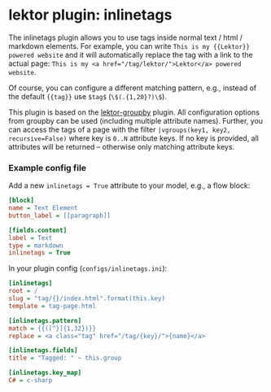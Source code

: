 # lektor plugin: inlinetags

The inlinetags plugin allows you to use tags inside normal text / html / markdown elements.
For example, you can write `This is my {{Lektor}} powered website` and it will automatically replace the tag with a link to the actual page: `This is my <a href="/tag/lektor/">Lektor</a> powered website`.

Of course, you can configure a different matching pattern, e.g., instead of the default `{{tag}}` use `$tag$` (`\$(.{1,20}?)\$`).

This plugin is based on the [lektor-groupby](https://github.com/relikd/lektor-groupby-plugin) plugin.
All configuration options from groupby can be used (including multiple attribute names).
Further, you can access the tags of a page with the filter `|vgroups(key1, key2, recursive=False)` where key is `0..N` attribute keys.
If no key is provided, all attributes will be returned – otherwise only matching attribute keys.


### Example config file

Add a new `inlinetags = True` attribute to your model, e.g., a flow block:

```ini
[block]
name = Text Element
button_label = [[paragraph]]

[fields.content]
label = Text
type = markdown
inlinetags = True
```

In your plugin config (`configs/inlinetags.ini`):

```ini
[inlinetags]
root = /
slug = "tag/{}/index.html".format(this.key)
template = tag-page.html

[inlinetags.pattern]
match = {{([^}]{1,32})}}
replace = <a class="tag" href="/tag/{key}/">{name}</a>

[inlinetags.fields]
title = "Tagged: " ~ this.group

[inlinetags.key_map]
C# = c-sharp
```
